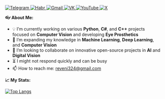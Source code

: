 <div>
  <a href="https://t.me/SvKening">
    <img src="https://img.shields.io/badge/-Telegram-blue?style=flat-square&logo=telegram&logoColor=white" alt="Telegram">
  </a>
  <a href="https://habr.com/ru/users/Solrikk">
    <img src="https://img.shields.io/badge/-Habr-black?style=flat-square&logo=habr&logoColor=white" alt="Habr">
  </a>
  <a href="mailto:reveni324@gmail.com">
    <img src="https://img.shields.io/badge/-Gmail-red?style=flat-square&logo=Gmail&logoColor=white" alt="Gmail">
  </a>
  <a href="https://vk.com/straleglan">
    <img src="https://img.shields.io/badge/-VK-blue?style=flat-square&logo=vk&logoColor=white" alt="VK">
  </a>
  <a href="https://www.youtube.com/@Solrikk-qr2oi">
    <img src="https://img.shields.io/badge/-YouTube-FF0000?style=flat-square&logo=youtube&logoColor=white" alt="YouTube">
  </a>
  <a href="https://x.com/Solrikk_01">
    <img src="https://img.shields.io/badge/-X-1DA1F2?style=flat-square&logo=x&logoColor=white" alt="X">
  </a>
</div>

**👓 About Me:**

- 💡 I’m currently working on various **Python**, **C#**, and **C++** projects focused on **Computer Vision** and developing **Eye Prosthetics**
- 📘 I’m expanding my knowledge in **Machine Learning**, **Deep Learning**, and **Computer Vision**
- 🤝 I’m looking to collaborate on innovative open-source projects in **AI** and **Digital Vision**
- ⏳ I might not respond quickly and can be busy
- 📫 How to reach me: [reveni324@gmail.com](mailto:reveni324@gmail.com)

**📈 My Stats:**

[![Top Langs](https://github-readme-stats.vercel.app/api/top-langs/?username=solrikk&layout=donut-vertical)](https://github.com/solrikk/github-readme-stats)

